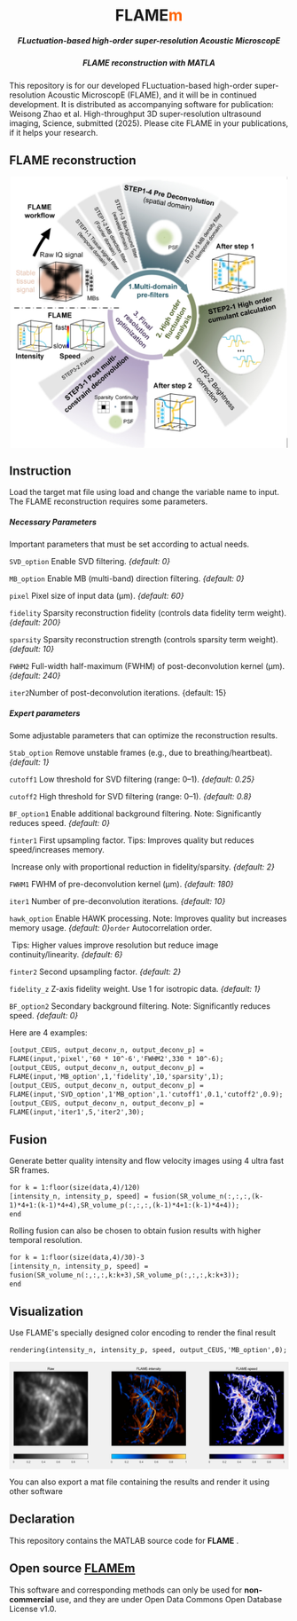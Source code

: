 <p>
<h1 align="center">FLAME<font color="#FF6600">m</font></h1>
<h5 align="center">FLuctuation-based high-order super-resolution Acoustic MicroscopE</h5>
<h5 align="center">FLAME reconstruction with MATLA</h5>
</p>



This repository is for our developed FLuctuation-based high-order super-resolution Acoustic MicroscopE (FLAME), and it will be in continued development. It is distributed as accompanying software for publication: Weisong Zhao et al. High-throughput 3D super-resolution ultrasound imaging,  Science, submitted (2025). Please cite FLAME in your publications, if it helps your research.



## FLAME reconstruction

<p align='center'>
<img src='./imgs/workflow.png' align="center" width=500>
</p>


## Instruction

Load the target mat file using load and change the variable name to input. The FLAME reconstruction requires some parameters. 

<h5>Necessary Parameters</h5>

Important parameters that must be set according to actual needs.

`SVD_option`  Enable SVD filtering. *{default: 0}*

`MB_option` Enable MB (multi-band) direction filtering. *{default: 0}*

`pixel` Pixel size of input data (µm). *{default: 60}*

`fidelity` Sparsity reconstruction fidelity (controls data fidelity term weight). *{default: 200}*

`sparsity` Sparsity reconstruction strength (controls sparsity term weight). *{default: 10}*

`FWHM2` Full-width half-maximum (FWHM) of post-deconvolution kernel (µm). *{default: 240}*

`iter2`Number of post-deconvolution iterations. {default: 15}

<h5>Expert parameters</h5>

Some adjustable parameters that can optimize the reconstruction results.

`Stab_option` Remove unstable frames (e.g., due to breathing/heartbeat). *{default: 1}*

`cutoff1` Low threshold for SVD filtering (range: 0–1). *{default: 0.25}*

`cutoff2`  High threshold for SVD filtering (range: 0–1). *{default: 0.8}*

`BF_option1` Enable additional background filtering. Note: Significantly reduces speed. *{default: 0}*

`finter1` First upsampling factor. Tips: Improves quality but reduces speed/increases memory. 

​                 Increase only with proportional reduction in fidelity/sparsity. *{default: 2}*

`FWHM1` FWHM of pre-deconvolution kernel (µm).  *{default: 180}*

`iter1` Number of pre-deconvolution iterations. *{default: 10}*

`hawk_option` Enable HAWK processing. Note: Improves quality but increases memory usage. *{default: 0}*`order` Autocorrelation order. 

​             Tips: Higher values improve resolution but reduce image continuity/linearity. *{default: 6}*

`finter2` Second upsampling factor. *{default: 2}*

`fidelity_z` Z-axis fidelity weight. Use 1 for isotropic data. *{default: 1}*

`BF_option2` Secondary background filtering. Note: Significantly reduces speed. *{default: 0}*



Here are 4 examples:

```
[output_CEUS, output_deconv_n, output_deconv_p] = FLAME(input,'pixel','60 * 10^-6','FWHM2',330 * 10^-6);
[output_CEUS, output_deconv_n, output_deconv_p] = FLAME(input,'MB_option',1,'fidelity',10,'sparsity',1);
[output_CEUS, output_deconv_n, output_deconv_p] = FLAME(input,'SVD_option',1'MB_option',1.'cutoff1',0.1,'cutoff2',0.9);
[output_CEUS, output_deconv_n, output_deconv_p] = FLAME(input,'iter1',5,'iter2',30);
```

## Fusion

Generate better quality intensity and flow velocity images using 4 ultra fast SR frames.

```
for k = 1:floor(size(data,4)/120)
[intensity_n, intensity_p, speed] = fusion(SR_volume_n(:,:,:,(k-1)*4+1:(k-1)*4+4),SR_volume_p(:,:,:,(k-1)*4+1:(k-1)*4+4));
end
```

Rolling fusion can also be chosen to obtain fusion results with higher temporal resolution.

```
for k = 1:floor(size(data,4)/30)-3
[intensity_n, intensity_p, speed] = fusion(SR_volume_n(:,:,:,k:k+3),SR_volume_p(:,:,:,k:k+3));
end
```

## Visualization

Use FLAME's specially designed color encoding to render the final result

```
rendering(intensity_n, intensity_p, speed, output_CEUS,'MB_option',0);
```

<p align='center'>
<img src='./imgs/rendering.png' align="center" width=600>
</p>

You can also export a mat file containing the results and render it using other software

## Declaration

This repository contains the MATLAB source code for **FLAME** .

## Open source [FLAMEm](https://github.com/SR-Wiki/FLAMEm)

This software and corresponding methods can only be used for **non-commercial** use, and they are under Open Data Commons Open Database License v1.0.

